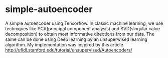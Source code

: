 # simple-autoencoder
A simple autoencoder using Tensorflow.
In classic machine learning, we use techniques like PCA(principal component analysis) and SVD(singular value decomposition) to obtain most informative directions from our data. The same can be done using Deep learning by an unsuperwised learning algorithm.
My implementation was inspired by this article http://ufldl.stanford.edu/tutorial/unsupervised/Autoencoders/
